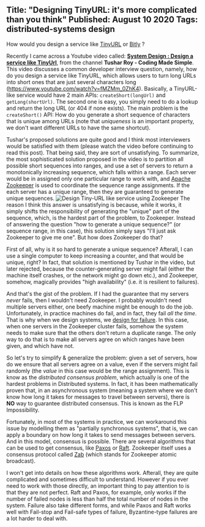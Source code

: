 Title: "Designing TinyURL: it's more complicated than you think"
Published: August 10 2020
Tags: distributed-systems design
---
How would you design a service like [TinyURL](https://tinyurl.com/) or [Bitly](https://bitly.com/) ?

Recently I came across a Youtube video called: [**System Design : Design a service like TinyUrl**](https://www.youtube.com/watch?v=fMZMm_0ZhK4), from the channel **Tushar Roy - Coding Made Simple**. This video discusses a common developer interview question, namely, how do you design a service like TinyURL, which allows users to turn long URLs into short ones that are just several characters long (https://www.youtube.com/watch?v=fMZMm_0ZhK4).
Basically, a TinyURL-like service would have 2 main APIs: `createShort(longUrl)` and `getLong(shortUrl)`. The second one is easy, you simply need to do a lookup and return the long URL (or 404 if none exists). The main problem is the `createShort()` API: How do you generate a short sequence of characters that is unique among URLs (note that *uniqueness* is an important property, we don't want different URLs to have the same shortcut).

Tushar's proposed solutions are quite good and I think most interviewers would be satisfied with them (please watch the video before continuing to read this post). That being said, they are sort of unsatisfying. To summarize, the most sophisticated solution proposed in the video is to partition all possible short sequences into ranges, and use a set of servers to return a monotonically increasing sequence, which falls within a range. Each server would be in assigned only one particular range to work with, and [Apache Zookeeper](https://zookeeper.apache.org/) is used to coordinate the sequence range assignments.
If the each server has a unique range, then they are guaranteed to generate unique sequences.
![Design Tiny-URL like service using Zookeeper](https://dev-to-uploads.s3.amazonaws.com/i/66rjp2ympf34jjdy5xkj.png)
The reason I think this answer is unsatisfying is because, while it works, it simply shifts the responsibility of generating the "unique" part of the sequence, which, is the hardest part of the problem, to Zookeeper. Instead of answering the question "how to generate a unique sequence?" (or sequence range, in this case), this solution simply says "I'll just ask Zookeeper to give me one". But how does Zookeeper do that?

First of all, why is it so hard to generate a unique sequence? Afterall, I can use a single computer to keep increasing a counter, and that would be unique, right? In fact, that solution is mentioned by Tushar in the video, but later rejected, because the counter-generating server might fail (either the machine itself crashes, or the network might go down etc.), and Zookeeper, somehow, magically provides "high availability" (i.e. it is resilient to failures).

And that's the gist of the problem. If I had the guarantee that my servers *never* fails, then I wouldn't need Zookeeper. I probably wouldn't need multiple servers either, one beefy machine might be enough to do the job. Unfortunately, in practice machines do fail, and in fact, they fail *all the time*. That is why when we design systems, we [design for failure](https://www.usenix.org/legacy/event/lisa07/tech/full_papers/hamilton/hamilton_html/index.html). In this case, when one servers in the Zookeeper cluster fails, somehow the system needs to make sure that the others don't return a duplicate range. The only way to do that is to make all servers agree on which ranges have been given, and which have not.

So let's try to simplify & generalize the problem: given a set of servers, how do we ensure that all servers agree on a value, even if the servers might fail randomly (the *value* in this case would be the range assignment). This is know as the *distributed consensus problem*, which actually is one of the hardest problems in Distributed systems. In fact, it has been mathematically proven that, in an asynchronous system (meaning a system where we don't know how long it takes for messages to travel between servers), there is **NO** way to guarantee distributed consensus. This is known as the FLP Impossibility.

Fortunately, in most of the systems in practice, we can workaround this issue by modelling them as "partially synchronous systems", that is, we can apply a boundary on how long it takes to send messages between servers. And in this model, consensus is possible. There are several algorithms that can be used to get consensus, like [Paxos](https://www.cs.rutgers.edu/~pxk/417/notes/paxos.html) or [Raft](https://raft.github.io/). Zookeeper itself uses a consensus protocol called [Zab](https://cwiki.apache.org/confluence/display/ZOOKEEPER/Zab1.0) (which stands for Zookeeper atomic broadcast). 

I won't get into details on how these algorithms work. Afterall, they are quite complicated and sometimes difficult to understand. However if you ever need to work with those directly, an important thing to pay attention to is that they are not perfect. Raft and Paxos, for example, only works if the number of failed nodes is less than half the total number of nodes in the system. Failure also take different forms, and while Paxos and Raft works well with Fail-stop and Fail-safe types of failure, Byzantine-type failures are a lot harder to deal with.
